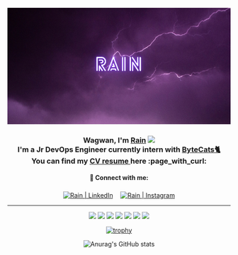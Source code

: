 <p align="center">
  <a href="http://rain.codes" target="_blank" rel="noreferrer"><img src="https://github.com/GNRain/GNRain/blob/main/images/Paint.png" alt="my banner"></a>
</p>

<h3 align="center">
Wagwan, I'm <a href="http://rain.codes/" target="_blank" rel="noreferrer">Rain</a> 
<img src="https://raw.githubusercontent.com/MartinHeinz/MartinHeinz/master/wave.gif" width="30px">
<br>
I'm a Jr DevOps Engineer currently intern with <a href="https://github.com/Byte-Cats"> ByteCats🐈 </a>
<br>
You can find my <a href="https://github.com/GNRain/GNRain/blob/main/Ghaith%20-%20CV.pdf"> CV resume </a> here :page_with_curl:
</h3>

<div align="center">

#### 🤝 Connect with me:

<a href="https://www.linkedin.com/in/ghaith-naouali-05bb1b194/"><img align="center" src="https://raw.githubusercontent.com/yushi1007/yushi1007/main/images/linkedin.svg" alt="Rain | LinkedIn" width="21px"/></a>
ㅤ<a href="https://instagram.com/itsyaboighaith"><img align="center" src="https://raw.githubusercontent.com/yushi1007/yushi1007/main/images/instagram.svg" alt="Rain | Instagram" width="21px"/></a>

</div>


<hr>

<div align="center">
  
![](https://img.shields.io/badge/OS-Linux-informational?style=flat&logo=Linux&logoColor=white&color=blueviolet)
![](https://img.shields.io/badge/Cloud-AWS-informational?style=flat&logo=AmazonAWS&logoColor=white&color=blueviolet)
![](https://img.shields.io/badge/Tools-Docker-informational?style=flat&logo=Docker&logoColor=white&color=blueviolet)
![](https://img.shields.io/badge/Tools-Kubernetes-informational?style=flat&logo=Kubernetes&logoColor=white&color=blueviolet)
![](https://img.shields.io/badge/Tools-Ansible-informational?style=flat&logo=Ansible&logoColor=white&color=blueviolet)
![](https://img.shields.io/badge/Editor-VSCode-informational?style=flat&logo=VisualStudioCode&logoColor=white&color=blueviolet)
![](https://img.shields.io/badge/Editor-NeoVIM-informational?style=flat&logo=NeoVIM&logoColor=white&color=blueviolet)
  
  
</div>  

<div align="center">
  
[![trophy](https://github-profile-trophy.vercel.app/?username=GNRain&theme=onedark)](https://github.com/GNRain/github-profile-trophy)

</div>
  
<div align="center">  

![Anurag's GitHub stats](https://github-readme-stats.vercel.app/api?username=GNRain&show_icons=true&theme=radical)

</div>
